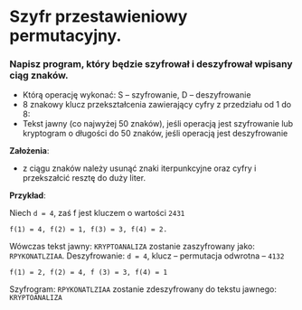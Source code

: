 # Szyfr przestawieniowy permutacyjny.
### Napisz program, który będzie szyfrował i deszyfrował wpisany ciąg znaków. ###
* Którą operację wykonać: S – szyfrowanie, D – deszyfrowanie
* 8 znakowy klucz przekształcenia zawierający cyfry z przedziału od 1 do 8:
* Tekst jawny (co najwyżej 50 znaków), jeśli operacją jest szyfrowanie lub 
kryptogram o długości do 50 znaków, jeśli operacją jest deszyfrowanie

**Założenia**:
* z ciągu znaków należy usunąć znaki iterpunkcyjne oraz cyfry i przekszałcić resztę do duży liter.

**Przykład**:

Niech `d = 4`, zaś f jest kluczem o wartości `2431`
```
f(1) = 4, f(2) = 1, f(3) = 3, f(4) = 2. 
```
Wówczas tekst jawny: `KRYPTOANALIZA` zostanie zaszyfrowany jako: `RPYKONATLZIAA`.
Deszyfrowanie: `d = 4`, klucz – permutacja odwrotna – `4132`
```
f(1) = 2, f(2) = 4, f (3) = 3, f(4) = 1
```
Szyfrogram: `RPYKONATLZIAA` zostanie zdeszyfrowany do tekstu jawnego: 
`KRYPTOANALIZA`

  
